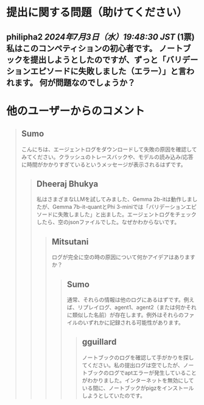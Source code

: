 # 提出に関する問題（助けてください）
**philipha2** *2024年7月3日（水）19:48:30 JST* (1票)
私はこのコンペティションの初心者です。
ノートブックを提出しようとしたのですが、ずっと「バリデーションエピソードに失敗しました（エラー）」と言われます。
何が問題なのでしょうか？
---
# 他のユーザーからのコメント
> ## Sumo
> 
> こんにちは、エージェントログをダウンロードして失敗の原因を確認してみてください。クラッシュのトレースバックや、モデルの読み込み/応答に時間がかかりすぎているというメッセージが表示されるはずです。
> 
> > ## Dheeraj Bhukya
> > 
> > 私はさまざまなLLMを試してみました、Gemma 2b-itは動作しましたが、Gemma 7b-it-quantとPhi 3-miniでは「バリデーションエピソードに失敗しました」と出ました。エージェントログをチェックしたら、空のjsonファイルでした。なぜかわからないです。
> > 
> > > ## Mitsutani
> > > 
> > > ログが完全に空の時の原因について何かアイデアはありますか？
> > > 
> > > > ## Sumo
> > > > 
> > > > 通常、それらの情報は他のログにあるはずです。例えば、リプレイログ、agent1、agent2（または何かそれに類似した名前）が存在します。例外はそれらのファイルのいずれかに記録される可能性があります。
> > > > 
> > > > > ## gguillard
> > > > > 
> > > > > ノートブックのログを確認して手がかりを探してください。私の提出ログは空でしたが、ノートブックのログでaptエラーが発生していることがわかりました。インターネットを無効にしている間に、ノートブックがpigzをインストールしようとしていたのです。
